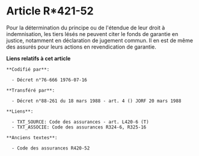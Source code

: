 # Article R*421-52

Pour la détermination du principe ou de l'étendue de leur droit à indemnisation, les tiers lésés ne peuvent citer le fonds de
garantie en justice, notamment en déclaration de jugement commun. Il en est de même des assurés pour leurs actions en
revendication de garantie.

**Liens relatifs à cet article**

	**Codifié par**:

	  - Décret n°76-666 1976-07-16

	**Transféré par**:

	  - Décret n°88-261 du 18 mars 1988 - art. 4 () JORF 20 mars 1988

	**Liens**:

	  - TXT_SOURCE: Code des assurances - art. L420-6 (T)
	  - TXT_ASSOCIE: Code des assurances R324-6, R325-16

	**Anciens textes**:

	  - Code des assurances R420-52
